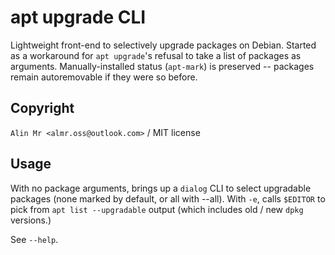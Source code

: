 # apt upgrade CLI

Lightweight front-end to selectively upgrade packages on Debian. Started as a workaround for `apt upgrade`'s refusal to take a list of packages as arguments. Manually-installed status (`apt-mark`) is preserved -- packages remain autoremovable if they were so before.

## Copyright

`Alin Mr <almr.oss@outlook.com>` / MIT license

## Usage

With no package arguments, brings up a `dialog` CLI to select upgradable packages (none marked by default, or all with --all). With `-e`, calls `$EDITOR` to pick from `apt list --upgradable` output (which includes old / new `dpkg` versions.)

See `--help`.
